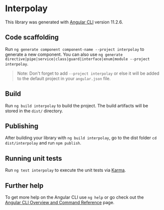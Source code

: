 # Interpolay

This library was generated with [Angular CLI](https://github.com/angular/angular-cli) version 11.2.6.

## Code scaffolding

Run `ng generate component component-name --project interpolay` to generate a new component. You can also use `ng generate directive|pipe|service|class|guard|interface|enum|module --project interpolay`.
> Note: Don't forget to add `--project interpolay` or else it will be added to the default project in your `angular.json` file. 

## Build

Run `ng build interpolay` to build the project. The build artifacts will be stored in the `dist/` directory.

## Publishing

After building your library with `ng build interpolay`, go to the dist folder `cd dist/interpolay` and run `npm publish`.

## Running unit tests

Run `ng test interpolay` to execute the unit tests via [Karma](https://karma-runner.github.io).

## Further help

To get more help on the Angular CLI use `ng help` or go check out the [Angular CLI Overview and Command Reference](https://angular.io/cli) page.
